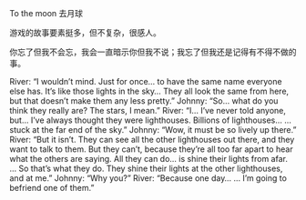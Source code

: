 To the moon 去月球

游戏的故事要素挺多，但不复杂，很感人。

你忘了但我不会忘，我会一直暗示你但我不说；我忘了但我还是记得有不得不做的事。


River: “I wouldn’t mind. Just for once… to have the same name everyone else has. It’s like those lights in the sky… They all look the same from here, but that doesn’t make them any less pretty.”
Johnny: “So… what do you think they really are? The stars, I mean.”
River: “I… I’ve never told anyone, but… I’ve always thought they were lighthouses. Billions of lighthouses… … stuck at the far end of the sky.”
Johnny: “Wow, it must be so lively up there.”
River: “But it isn’t. They can see all the other lighthouses out there, and they want to talk to them. But they can’t, because they’re all too far apart to hear what the others are saying. All they can do… is shine their lights from afar. … So that’s what they do. They shine their lights at the other lighthouses, and at me.”
Johnny: “Why you?”
River: “Because one day… … I’m going to befriend one of them.”
